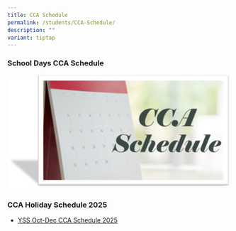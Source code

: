 ```yaml
---
title: CCA Schedule
permalink: /students/CCA-Schedule/
description: ""
variant: tiptap
---
```

<h3>School Days CCA Schedule</h3><a class="isomer-image-wrapper" href="/files/Students/2025_CCA_Schedule_and_Deployment_Sem1__final_.pdf"><img style="width:500px;" height="auto" width="100%" src="/images/Students/CCA%20Schedule.png"></a>
<p></p>
<h3>CCA Holiday Schedule 2025</h3>
<ul data-tight="true" class="tight">
<li>
<p><a href="/files/Students/YSS_Oct_Dec_CCA_Schedule_2025.pdf" rel="noopener noreferrer nofollow" target="_blank">YSS Oct-Dec CCA Schedule 2025</a>
</p>
</li>
</ul>
<p></p>